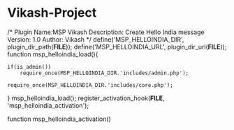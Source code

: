 # Vikash-Project
/*
Plugin Name:MSP Vikash
Description: Create Hello India message
Version: 1.0
Author: Vikash
*/
define('MSP_HELLOINDIA_DIR', plugin_dir_path(__FILE__));
define('MSP_HELLOINDIA_URL', plugin_dir_url(__FILE__));
function msp_helloindia_load(){
		
    if(is_admin())
        require_once(MSP_HELLOINDIA_DIR.'includes/admin.php');
        
    require_once(MSP_HELLOINDIA_DIR.'includes/core.php');
}
msp_helloindia_load();
register_activation_hook(__FILE__, 'msp_helloindia_activation');

function msp_helloindia_activation()
